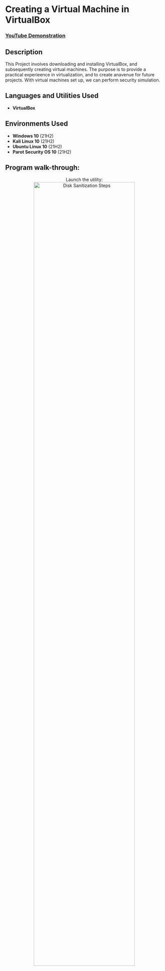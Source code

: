 <h1>Creating a Virtual Machine in VirtualBox</h1>

 ### [YouTube Demonstration](https://youtu.be/7eJexJVCqJo)

<h2>Description</h2>
This Project involves downloading and installing VirtualBox, and subsequently creating virtual machines. The purpose is to provide a practical experieence in virtualization, and to create anavenue for future projects. With virtual machines set up, we can perform security simulation. 
<br />


<h2>Languages and Utilities Used</h2>

- <b>VirtualBox</b> 

<h2>Environments Used </h2>

- <b>Windows 10</b> (21H2)
- <b>Kali Linux 10</b> (21H2)
- <b>Ubuntu Linux 10</b> (21H2)
- <b>Parot Security OS 10</b> (21H2)

<h2>Program walk-through:</h2>

<p align="center">
Launch the utility: <br/>
<img src="https://i.imgur.com/62TgaWL.png" height="80%" width="80%" alt="Disk Sanitization Steps"/>
<br />
<br />



<br />





<!--
 ```diff
- text in red
+ text in green
! text in orange
# text in gray
@@ text in purple (and bold)@@
```
--!>
